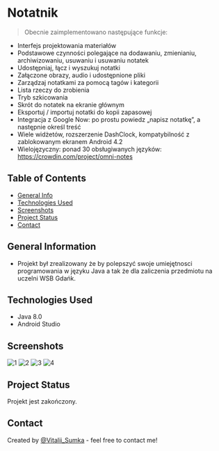 # Notatnik
> Obecnie zaimplementowano następujące funkcje:
* Interfejs projektowania materiałów
* Podstawowe czynności polegające na dodawaniu, zmienianiu, archiwizowaniu, usuwaniu i usuwaniu notatek
* Udostępniaj, łącz i wyszukuj notatki
* Załączone obrazy, audio i udostępnione pliki
* Zarządzaj notatkami za pomocą tagów i kategorii
* Lista rzeczy do zrobienia
* Tryb szkicowania
* Skrót do notatek na ekranie głównym
* Eksportuj / importuj notatki do kopii zapasowej
* Integracja z Google Now: po prostu powiedz „napisz notatkę”, a następnie określ treść
* Wiele widżetów, rozszerzenie DashClock, kompatybilność z zablokowanym ekranem Android 4.2
* Wielojęzyczny: ponad 30 obsługiwanych języków: https://crowdin.com/project/omni-notes

## Table of Contents
* [General Info](#general-information)
* [Technologies Used](#technologies-used)
* [Screenshots](#screenshots)
* [Project Status](#project-status)
* [Contact](#contact)
<!-- * [License](#license) -->


## General Information
- Projekt był zrealizowany że by polepszyć swoje umiejętnosci programowania w języku Java a tak że dla zaliczenia przedmiotu na uczelni WSB Gdańk.


## Technologies Used
- Java 8.0
- Android Studio


## Screenshots
![1](https://user-images.githubusercontent.com/61744465/119876971-c20a8b00-bf28-11eb-86af-9087c3ca698a.png)
![2](https://user-images.githubusercontent.com/61744465/119876983-c636a880-bf28-11eb-926a-102bf0dbb2cc.png)
![3](https://user-images.githubusercontent.com/61744465/119876988-c767d580-bf28-11eb-9164-b175a864188d.png)
![4](https://user-images.githubusercontent.com/61744465/119876993-c8990280-bf28-11eb-8a6b-c9f04d3c475d.png)













## Project Status
Projekt jest zakończony.


## Contact
Created by [@Vitalii_Sumka](https://www.facebook.com/vitalii.sumka) - feel free to contact me!


<!-- Optional -->
<!-- ## License -->
<!-- This project is open source and available under the [... License](). -->

<!-- You don't have to include all sections - just the one's relevant to your project -->
